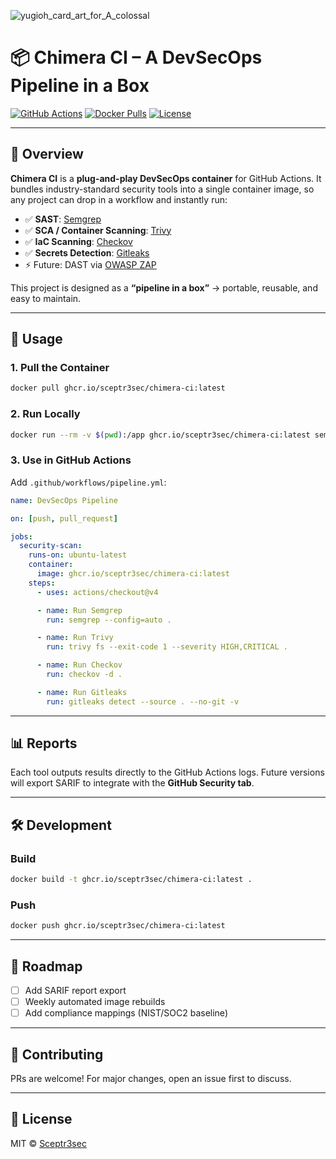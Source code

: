 ![yugioh_card_art_for_A_colossal](https://github.com/user-attachments/assets/121b1acf-2f39-4292-b9d8-81d8ca8a249f)

# 📦 Chimera CI – A DevSecOps Pipeline in a Box

[![GitHub Actions](https://img.shields.io/github/actions/workflow/status/Sceptr3sec/chimera-ci/pipeline.yml?branch=main\&label=CI%2FCD)](https://github.com/Sceptr3sec/chimera-ci/actions)
[![Docker Pulls](https://img.shields.io/badge/GHCR-pull%20image-blue)](https://github.com/users/Sceptr3sec/packages/container/package/chimera-ci)
[![License](https://img.shields.io/github/license/Sceptr3sec/chimera-ci?color=brightgreen)](LICENSE)

---

## 🚀 Overview

**Chimera CI** is a **plug-and-play DevSecOps container** for GitHub Actions.
It bundles industry-standard security tools into a single container image, so any project can drop in a workflow and instantly run:

* ✅ **SAST**: [Semgrep](https://semgrep.dev/)
* ✅ **SCA / Container Scanning**: [Trivy](https://aquasecurity.github.io/trivy/)
* ✅ **IaC Scanning**: [Checkov](https://www.checkov.io/)
* ✅ **Secrets Detection**: [Gitleaks](https://github.com/gitleaks/gitleaks)
* ⚡ Future: DAST via [OWASP ZAP](https://www.zaproxy.org/)

This project is designed as a **“pipeline in a box”** → portable, reusable, and easy to maintain.

---

## 🐳 Usage

### 1. Pull the Container

```bash
docker pull ghcr.io/sceptr3sec/chimera-ci:latest
```

### 2. Run Locally

```bash
docker run --rm -v $(pwd):/app ghcr.io/sceptr3sec/chimera-ci:latest semgrep --config=auto /app
```

### 3. Use in GitHub Actions

Add `.github/workflows/pipeline.yml`:

```yaml
name: DevSecOps Pipeline

on: [push, pull_request]

jobs:
  security-scan:
    runs-on: ubuntu-latest
    container:
      image: ghcr.io/sceptr3sec/chimera-ci:latest
    steps:
      - uses: actions/checkout@v4

      - name: Run Semgrep
        run: semgrep --config=auto .

      - name: Run Trivy
        run: trivy fs --exit-code 1 --severity HIGH,CRITICAL .

      - name: Run Checkov
        run: checkov -d .

      - name: Run Gitleaks
        run: gitleaks detect --source . --no-git -v
```

---

## 📊 Reports

Each tool outputs results directly to the GitHub Actions logs.
Future versions will export SARIF to integrate with the **GitHub Security tab**.

---

## 🛠️ Development

### Build

```bash
docker build -t ghcr.io/sceptr3sec/chimera-ci:latest .
```

### Push

```bash
docker push ghcr.io/sceptr3sec/chimera-ci:latest
```

---

## 📅 Roadmap

* [ ] Add SARIF report export
* [ ] Weekly automated image rebuilds
* [ ] Add compliance mappings (NIST/SOC2 baseline)

---

## 🤝 Contributing

PRs are welcome! For major changes, open an issue first to discuss.

---

## 📜 License

MIT © [Sceptr3sec](https://github.com/Sceptr3sec)

